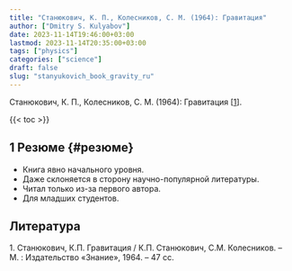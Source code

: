 ```yaml
---
title: "Станюкович, К. П., Колесников, С. М. (1964): Гравитация"
author: ["Dmitry S. Kulyabov"]
date: 2023-11-14T19:46:00+03:00
lastmod: 2023-11-14T20:35:00+03:00
tags: ["physics"]
categories: ["science"]
draft: false
slug: "stanyukovich_book_gravity_ru"
---
```


Станюкович, К. П., Колесников, С. М. (1964): Гравитация  [<a href="#citeproc_bib_item_1">1</a>].

<!--more-->

{{< toc >}}


## <span class="section-num">1</span> Резюме {#резюме}

-   Книга явно начального уровня.
-   Даже склоняется в сторону научно-популярной литературы.
-   Читал только из-за первого автора.
-   Для младших студентов.

## Литература

<div class="csl-bib-body">
  <div class="csl-entry"><a id="citeproc_bib_item_1"></a>1.	Станюкович, К.П. Гравитация / К.П. Станюкович, С.М. Колесников. – М. : Издательство «Знание», 1964. – 47 сс.</div>
</div>
